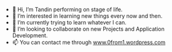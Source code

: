 - 👋 Hi, I’m Tandin performing on stage of life.
- 👀 I’m interested in learning new things every now and then.
- 🌱 I’m currently trying to learn whatever I can.
- 💞️ I’m looking to collaborate on new Projects and Application Development.
- 📫 You can contact me through www.0from1.wordpress.com

<!---
Nidnat/Nidnat is a ✨ special ✨ repository because its `README.md` (this file) appears on your GitHub profile.
You can click the Preview link to take a look at your changes.
--->
